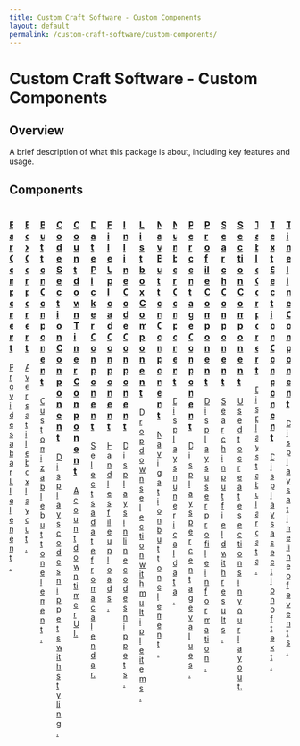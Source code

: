 ```yaml
---
title: Custom Craft Software - Custom Components
layout: default
permalink: /custom-craft-software/custom-components/
---
```


# Custom Craft Software - Custom Components

## Overview
A brief description of what this package is about, including key features and usage.

## Components

<div class="columns is-multiline">
  <div class="column is-6-tablet is-4-desktop">
    <a href="/custom-craft-software/custom-components/Bar" class="box">
      <h3 class="title is-5">Bar Component</h3>
      <p>Provides a bar UI element.</p>
    </a>
  </div>
  
  <div class="column is-6-tablet is-4-desktop">
    <a href="/custom-craft-software/custom-components/Box" class="box">
      <h3 class="title is-5">Box Component</h3>
      <p>A versatile box layout.</p>
    </a>
  </div>
  
  <div class="column is-6-tablet is-4-desktop">
    <a href="/custom-craft-software/custom-components/Button" class="box">
      <h3 class="title is-5">Button Component</h3>
      <p>Customizable button element.</p>
    </a>
  </div>
  
  <div class="column is-6-tablet is-4-desktop">
    <a href="/custom-craft-software/custom-components/CodeSection" class="box">
      <h3 class="title is-5">CodeSection Component</h3>
      <p>Displays code snippets with styling.</p>
    </a>
  </div>
  
  <div class="column is-6-tablet is-4-desktop">
    <a href="/custom-craft-software/custom-components/CountdownTimer" class="box">
      <h3 class="title is-5">CountdownTimer Component</h3>
      <p>A countdown timer UI.</p>
    </a>
  </div>
  
  <div class="column is-6-tablet is-4-desktop">
    <a href="/custom-craft-software/custom-components/DatePicker" class="box">
      <h3 class="title is-5">DatePicker Component</h3>
      <p>Selects a date from a calendar.</p>
    </a>
  </div>
  
  <div class="column is-6-tablet is-4-desktop">
    <a href="/custom-craft-software/custom-components/FileUpload" class="box">
      <h3 class="title is-5">FileUpload Component</h3>
      <p>Handles file uploads.</p>
    </a>
  </div>
  
  <div class="column is-6-tablet is-4-desktop">
    <a href="/custom-craft-software/custom-components/InlineCode" class="box">
      <h3 class="title is-5">InlineCode Component</h3>
      <p>Displays inline code snippets.</p>
    </a>
  </div>
  
  <div class="column is-6-tablet is-4-desktop">
    <a href="/custom-craft-software/custom-components/Listbox" class="box">
      <h3 class="title is-5">Listbox Component</h3>
      <p>Dropdown selection with multiple items.</p>
    </a>
  </div>
  
  <div class="column is-6-tablet is-4-desktop">
    <a href="/custom-craft-software/custom-components/NavButton" class="box">
      <h3 class="title is-5">NavButton Component</h3>
      <p>Navigation button element.</p>
    </a>
  </div>
  
  <div class="column is-6-tablet is-4-desktop">
    <a href="/custom-craft-software/custom-components/Number" class="box">
      <h3 class="title is-5">Number Component</h3>
      <p>Displays numerical data.</p>
    </a>
  </div>
  
  <div class="column is-6-tablet is-4-desktop">
    <a href="/custom-craft-software/custom-components/Percentage" class="box">
      <h3 class="title is-5">Percentage Component</h3>
      <p>Displays percentage values.</p>
    </a>
  </div>
  
  <div class="column is-6-tablet is-4-desktop">
    <a href="/custom-craft-software/custom-components/Profile" class="box">
      <h3 class="title is-5">Profile Component</h3>
      <p>Displays user profile information.</p>
    </a>
  </div>
  
  <div class="column is-6-tablet is-4-desktop">
    <a href="/custom-craft-software/custom-components/Search" class="box">
      <h3 class="title is-5">Search Component</h3>
      <p>Search input field with results.</p>
    </a>
  </div>
  
  <div class="column is-6-tablet is-4-desktop">
    <a href="/custom-craft-software/custom-components/Section" class="box">
      <h3 class="title is-5">Section Component</h3>
      <p>Used to create sections in your layout.</p>
    </a>
  </div>
  
  <div class="column is-6-tablet is-4-desktop">
    <a href="/custom-craft-software/custom-components/Table" class="box">
      <h3 class="title is-5">Table Component</h3>
      <p>Displays tabular data.</p>
    </a>
  </div>
  
  <div class="column is-6-tablet is-4-desktop">
    <a href="/custom-craft-software/custom-components/TextSection" class="box">
      <h3 class="title is-5">TextSection Component</h3>
      <p>Displays a section of text.</p>
    </a>
  </div>
  
  <div class="column is-6-tablet is-4-desktop">
    <a href="/custom-craft-software/custom-components/Timeline" class="box">
      <h3 class="title is-5">Timeline Component</h3>
      <p>Displays a timeline of events.</p>
    </a>
  </div>
</div>